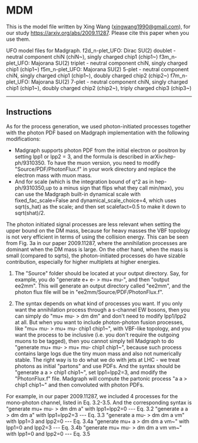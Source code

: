 # MDM
This is the model file written by Xing Wang (xingwang1990@gmail.com), for our study https://arxiv.org/abs/2009.11287. Please cite this paper when you use them. 

UFO model files for Madgraph.
f2d_n-plet_UFO: Dirac SU(2) doublet - neutral component chiN (chiN~), singly charged chip1 (chip1~)
f3m_n-plet_UFO: Majorana SU(2) triplet - neutral component chiN, singly charged chip1 (chip1~)
f5m_n-plet_UFO: Majorana SU(2) 5-plet - neutral component chiN, singly charged chip1 (chip1~), doubly charged chip2 (chip2~)
f7m_n-plet_UFO: Majorana SU(2) 7-plet - neutral component chiN, singly charged chip1 (chip1~), doubly charged chip2 (chip2~), triply charged chip3 (chip3~)

---------------------------------------------------
Instructions
---------------------------------------------------


As for the process generation, we used photon-initiated processes together with the photon PDF based on Madgraph implementation with the following modifications: 
- Madgraph supports photon PDF from the initial electron or positron by setting lpp1 or lpp2 = 3, and the formula is described in arXiv:hep-ph/9310350. To have the muon version, you need to modify "Source/PDF/PhotonFlux.f" in your work directory and replace the electron mass with muon mass. 
- And for scale (which is the integration bound of q^2 as in hep-ph/9310350,up to a minus sign that flips what they call min/max), you can use the Madgraph built-in dynamical scale with fixed_fac_scale=False and dynamical_scale_choice=4, which uses sqrt(s_hat) as the scale; and then set scalefact=0.5 to make it down to sqrt(shat)/2.

The photon initiated signal processes are less relevant when setting the upper bound on the DM mass, because for heavy masses the VBF topology is not very efficient in terms of using the collision energy. This can be seen from Fig. 3a in our paper 2009.11287, where the annihilation processes are dominant when the DM mass is large. On the other hand, when the mass is small (compared to sqrts), the photon-initiated processes do have sizable contribution, especially for higher multiplets at higher energies.


1. The "Source" folder should be located at your output directory. Say, for example, you do "generate e+ e- > mu+ mu-", and then "output ee2mm". This will generate an output directory called "ee2mm", and the photon flux file will be in "ee2mm/Source/PDF/PhotonFlux.f".

2. The syntax depends on what kind of processes you want. If you only want the annihilation process through a s-channel EW bosons, then you can simply do "mu+ mu- > dm dm" and don't need to modify lpp1/lpp2 at all. 
But when you want to include photon-photon fusion processes, like "mu+ mu- > mu+ mu- chip1 chip1~", with VBF-like topology, and you want the process to be inclusive (i.e. you don't require the outgoing muons to be tagged), then you cannot simply tell Madgraph to do "generate mu+ mu- > mu+ mu- chip1 chip1~", because such process contains large logs due the tiny muon mass and also not numerically stable. The right way is to do what we do with jets at LHC - we treat photons as initial "partons" and use PDFs. And the syntax should be "generate a a > chip1 chip1~", set lpp1=lpp2=3, and modify the "PhotonFlux.f" file. Madgraph will compute the partonic process "a a > chip1 chip1~" and then convoluted with photon PDFs.

For example, in our paper 2009.11287, we included 4 processes for the mono-photon channel, listed in Eq. 3.2-3.5. And the corresponding syntax is 
"generate mu+ mu- > dm dm a" with lpp1=lpp2=0 --- Eq. 3.2
"generate a a > dm dm a" with lpp1=lpp2=3 --- Eq. 3.3
"generate a mu- > dm dm a vm" with lpp1=3 and lpp2=0 --- Eq. 3.4a
"generate mu+ a > dm dm a vm~" with lpp1=0 and lpp2=3 --- Eq. 3.4b
"generate mu+ mu- > dm dm a vm vm~" with lpp1=0 and lpp2=0 --- Eq. 3.5
